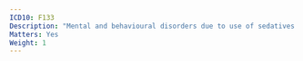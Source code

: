 ```yaml
---
ICD10: F133
Description: "Mental and behavioural disorders due to use of sedatives or hypnotics: Withdrawal state"
Matters: Yes
Weight: 1
---
```


